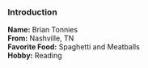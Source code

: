 ### Introduction

**Name:** Brian Tonnies  
**From:** Nashville, TN  
**Favorite Food:** Spaghetti and Meatballs  
**Hobby:**  Reading  
